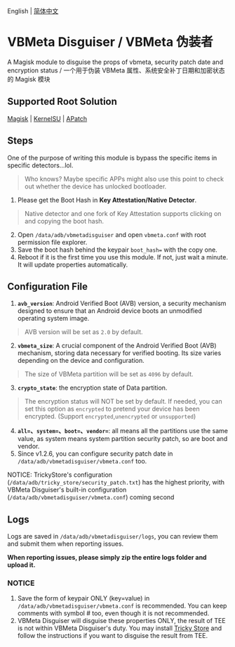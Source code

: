English | [简体中文](README_ZH-CN.md)

# VBMeta Disguiser / VBMeta 伪装者

A Magisk module to disguise the props of vbmeta, security patch date and encryption status / 一个用于伪装 VBMeta 属性、系统安全补丁日期和加密状态的 Magisk 模块

## Supported Root Solution

[Magisk](https://github.com/topjohnwu/Magisk) | [KernelSU](https://github.com/tiann/KernelSU) | [APatch](https://github.com/bmax121/APatch)

## Steps

One of the purpose of writing this module is bypass the specific items in specific detectors...lol.
> Who knows? Maybe specific APPs might also use this point to check out whether the device has unlocked bootloader.

1. Please get the Boot Hash in **Key Attestation/Native Detector**.
> Native detector and one fork of Key Attestation supports clicking on and copying the boot hash.
2. Open `/data/adb/vbmetadisguiser` and open `vbmeta.conf` with root permission file explorer.
3. Save the boot hash behind the keypair `boot_hash=` with the copy one.
4. Reboot if it is the first time you use this module. If not, just wait a minute. It will update properties automatically.

## Configuration File

1. **`avb_version`**: Android Verified Boot (AVB) version, a security mechanism designed to ensure that an Android device boots an unmodified operating system image.
> AVB version will be set as `2.0` by default.
2. **`vbmeta_size`**: A crucial component of the Android Verified Boot (AVB) mechanism, storing data necessary for verified booting. Its size varies depending on the device and configuration.
> The size of VBMeta partition will be set as `4096` by default.
3. **`crypto_state`**: the encryption state of Data partition.
> The encryption status will NOT be set by default. If needed, you can set this option as `encrypted` to pretend your device has been encrypted. (Support `encrypted`,`unencrypted` or `unsupported`)
4. **`all=`、`system=`、`boot=`、`vendor=`**: all means all the partitions use the same value, as system means system partition security patch, so are boot and vendor.
5. Since v1.2.6, you can configure security patch date in `/data/adb/vbmetadisguiser/vbmeta.conf` too.

NOTICE: TrickyStore's configuration (`/data/adb/tricky_store/security_patch.txt`) has the highest priority, with VBMeta Disguiser's built-in configuration (`/data/adb/vbmetadisguiser/vbmeta.conf`) coming second

## Logs
Logs are saved in `/data/adb/vbmetadisguiser/logs`, you can review them and submit them when reporting issues. 

**When reporting issues, please simply zip the entire logs folder and upload it.**

### NOTICE

1. Save the form of keypair ONLY (key=value) in `/data/adb/vbmetadisguiser/vbmeta.conf` is recommended. You can keep comments with symbol # too, even though it is not recommended.
2. VBMeta Disguiser will disguise these properties ONLY, the result of TEE is not within VBMeta Disguiser's duty. You may install [Tricky Store](https://github.com/5ec1cff/TrickyStore) and follow the instructions if you want to disguise the result from TEE.
